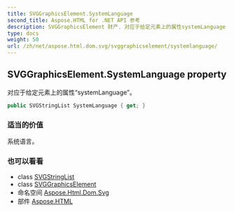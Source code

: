 ```yaml
---
title: SVGGraphicsElement.SystemLanguage
second_title: Aspose.HTML for .NET API 参考
description: SVGGraphicsElement 财产. 对应于给定元素上的属性systemLanguage
type: docs
weight: 50
url: /zh/net/aspose.html.dom.svg/svggraphicselement/systemlanguage/
---
```

## SVGGraphicsElement.SystemLanguage property

对应于给定元素上的属性“systemLanguage”。

```csharp
public SVGStringList SystemLanguage { get; }
```

### 适当的价值

系统语言。

### 也可以看看

* class [SVGStringList](../../../aspose.html.dom.svg.datatypes/svgstringlist/)
* class [SVGGraphicsElement](../)
* 命名空间 [Aspose.Html.Dom.Svg](../../svggraphicselement/)
* 部件 [Aspose.HTML](../../../)


